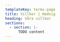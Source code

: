 ```yaml
---
templateKey: terms-page
title: Villkor | Hedvig
heading: Våra villkor
sections:
  - section: |-
      TODO content
---
```

